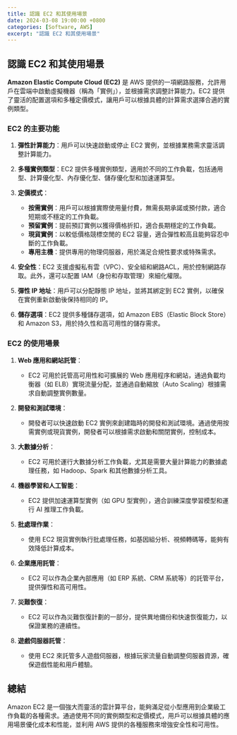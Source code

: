 ```yaml
---
title: 認識 EC2 和其使用場景
date: 2024-03-08 19:00:00 +0800
categories: [Software, AWS]
excerpt: "認識 EC2 和其使用場景"
---
```


## 認識 EC2 和其使用場景

**Amazon Elastic Compute Cloud (EC2)** 是 AWS 提供的一項網路服務，允許用戶在雲端中啟動虛擬機器（稱為「實例」），並根據需求調整計算能力。EC2 提供了靈活的配置選項和多種定價模式，讓用戶可以根據具體的計算需求選擇合適的實例類型。

### **EC2 的主要功能**

1. **彈性計算能力**：用戶可以快速啟動或停止 EC2 實例，並根據業務需求靈活調整計算能力。

2. **多種實例類型**：EC2 提供多種實例類型，適用於不同的工作負載，包括通用型、計算優化型、內存優化型、儲存優化型和加速運算型。

3. **定價模式**：
   - **按需實例**：用戶可以根據實際使用量付費，無需長期承諾或預付款，適合短期或不穩定的工作負載。
   - **預留實例**：提前預訂實例以獲得價格折扣，適合長期穩定的工作負載。
   - **現貨實例**：以較低價格競標空閒的 EC2 容量，適合彈性較高且能夠容忍中斷的工作負載。
   - **專用主機**：提供專用的物理伺服器，用於滿足合規性要求或特殊需求。

4. **安全性**：EC2 支援虛擬私有雲（VPC）、安全組和網路ACL，用於控制網路存取。此外，還可以配置 IAM（身份和存取管理）來細化權限。

5. **彈性 IP 地址**：用戶可以分配靜態 IP 地址，並將其綁定到 EC2 實例，以確保在實例重新啟動後保持相同的 IP。

6. **儲存選項**：EC2 提供多種儲存選項，如 Amazon EBS（Elastic Block Store）和 Amazon S3，用於持久性和高可用性的儲存需求。

### **EC2 的使用場景**

1. **Web 應用和網站託管**：
   - EC2 可用於託管高可用性和可擴展的 Web 應用程序和網站，通過負載均衡器（如 ELB）實現流量分配，並通過自動縮放（Auto Scaling）根據需求自動調整實例數量。

2. **開發和測試環境**：
   - 開發者可以快速啟動 EC2 實例來創建臨時的開發和測試環境。通過使用按需實例或現貨實例，開發者可以根據需求啟動和關閉實例，控制成本。

3. **大數據分析**：
   - EC2 可用於運行大數據分析工作負載，尤其是需要大量計算能力的數據處理任務，如 Hadoop、Spark 和其他數據分析工具。

4. **機器學習和人工智能**：
   - EC2 提供加速運算型實例（如 GPU 型實例），適合訓練深度學習模型和運行 AI 推理工作負載。

5. **批處理作業**：
   - 使用 EC2 現貨實例執行批處理任務，如基因組分析、視頻轉碼等，能夠有效降低計算成本。

6. **企業應用託管**：
   - EC2 可以作為企業內部應用（如 ERP 系統、CRM 系統等）的託管平台，提供彈性和高可用性。

7. **災難恢復**：
   - EC2 可以作為災難恢復計劃的一部分，提供異地備份和快速恢復能力，以保證業務的連續性。

8. **遊戲伺服器託管**：
   - 使用 EC2 來託管多人遊戲伺服器，根據玩家流量自動調整伺服器資源，確保遊戲性能和用戶體驗。

## 總結

Amazon EC2 是一個強大而靈活的雲計算平台，能夠滿足從小型應用到企業級工作負載的各種需求。通過使用不同的實例類型和定價模式，用戶可以根據具體的應用場景優化成本和性能，並利用 AWS 提供的各種服務來增強安全性和可用性。
